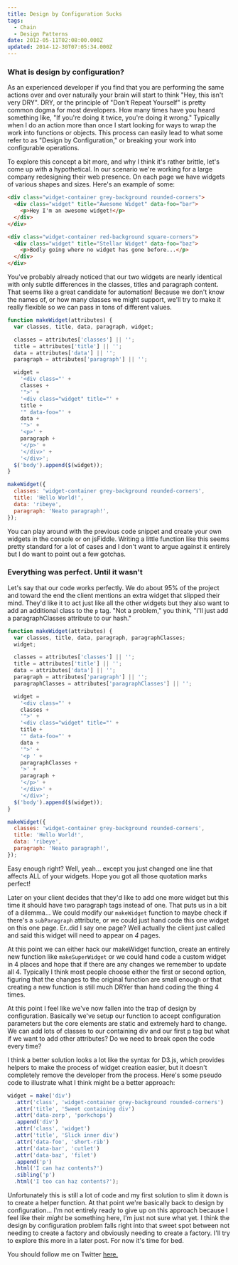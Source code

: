```yaml
---
title: Design by Configuration Sucks
tags:
  - Chain
  - Design Patterns
date: 2012-05-11T02:08:00.000Z
updated: 2014-12-30T07:05:34.000Z
---
```


### What is design by configuration?

As an experienced developer if you find that you are performing the same actions over and over naturally your brain will start to think "Hey, this isn't very DRY". DRY, or the principle of "Don't Repeat Yourself" is pretty common dogma for most developers. How many times have you heard something like, "If you're doing it twice, you're doing it wrong." Typically when I do an action more than once I start looking for ways to wrap the work into functions or objects. This process can easily lead to what some refer to as "Design by Configuration," or breaking your work into configurable operations.

To explore this concept a bit more, and why I think it's rather brittle, let's come up with a hypothetical. In our scenario we're working for a large company redesigning their web presence. On each page we have widgets of various shapes and sizes. Here's an example of some:

```html
<div class="widget-container grey-background rounded-corners">
  <div class="widget" title="Awesome Widget" data-foo="bar">
    <p>Hey I'm an awesome widget!</p>
  </div>
</div>

<div class="widget-container red-background square-corners">
  <div class="widget" title="Stellar Widget" data-foo="baz">
    <p>Bodly going where no widget has gone before...</p>
  </div>
</div>
```

You've probably already noticed that our two widgets are nearly identical with only subtle differences in the classes, titles and paragraph content. That seems like a great candidate for automation! Because we don't know the names of, or how many classes we might support, we'll try to make it really flexible so we can pass in tons of different values.

```js
function makeWidget(attributes) {
  var classes, title, data, paragraph, widget;

  classes = attributes['classes'] || '';
  title = attributes['title'] || '';
  data = attributes['data'] || '';
  paragraph = attributes['paragraph'] || '';

  widget =
    '<div class="' +
    classes +
    '">' +
    '<div class="widget" title="' +
    title +
    '" data-foo="' +
    data +
    '">' +
    '<p>' +
    paragraph +
    '</p>' +
    '</div>' +
    '</div>';
  $('body').append($(widget));
}

makeWidget({
  classes: 'widget-container grey-background rounded-corners',
  title: 'Hello World!',
  data: 'ribeye',
  paragraph: 'Neato paragraph!',
});
```

You can play around with the previous code snippet and create your own widgets in the console or on jsFiddle. Writing a little function like this seems pretty standard for a lot of cases and I don't want to argue against it entirely but I do want to point out a few gotchas.

### Everything was perfect. Until it wasn't

Let's say that our code works perfectly. We do about 95% of the project and toward the end the client mentions an extra widget that slipped their mind. They'd like it to act just like all the other widgets but they also want to add an additional class to the `p` tag. "Not a problem," you think, "I'll just add a paragraphClasses attribute to our hash."

```js
function makeWidget(attributes) {
  var classes, title, data, paragraph, paragraphClasses;
  widget;

  classes = attributes['classes'] || '';
  title = attributes['title'] || '';
  data = attributes['data'] || '';
  paragraph = attributes['paragraph'] || '';
  paragraphClasses = attributes['paragraphClasses'] || '';

  widget =
    '<div class="' +
    classes +
    '">' +
    '<div class="widget" title="' +
    title +
    '" data-foo="' +
    data +
    '">' +
    '<p ' +
    paragraphClasses +
    '>' +
    paragraph +
    '</p>' +
    '</div>' +
    '</div>';
  $('body').append($(widget));
}

makeWidget({
  classes: 'widget-container grey-background rounded-corners',
  title: 'Hello World!',
  data: 'ribeye',
  paragraph: 'Neato paragraph!',
});
```

Easy enough right? Well, yeah... except you just changed one line that affects ALL of your widgets. Hope you got all those quotation marks perfect!

Later on your client decides that they'd like to add one more widget but this time it should have two paragraph tags instead of one. That puts us in a bit of a dilemma... We could modify our `makeWidget` function to maybe check if there's a `subParagraph` attribute, or we could just hand code this one widget on this one page. Er..did I say one page? Well actually the client just called and said this widget will need to appear on _4_ pages.

At this point we can either hack our makeWidget function, create an entirely new function like `makeSuperWidget` or we could hand code a custom widget in 4 places and hope that if there are any changes we remember to update all 4. Typically I think most people choose either the first or second option, figuring that the changes to the original function are small enough or that creating a new function is still much DRYer than hand coding the thing 4 times.

At this point I feel like we've now fallen into the trap of design by configuration. Basically we've setup our function to accept configuration parameters but the core elements are static and extremely hard to change. We can add lots of classes to our containing div and our first p tag but what if we want to add other attributes? Do we need to break open the code every time?

I think a better solution looks a lot like the syntax for D3.js, which provides helpers to make the process of widget creation easier, but it doesn't completely remove the developer from the process. Here's some pseudo code to illustrate what I think might be a better approach:

```js
widget = make('div')
  .attr('class', 'widget-container grey-background rounded-corners')
  .attr('title', 'Sweet containing div')
  .attr('data-zerp', 'porkchops')
  .append('div')
  .attr('class', 'widget')
  .attr('title', 'Slick inner div')
  .attr('data-foo', 'short-rib')
  .attr('data-bar', 'cutlet')
  .attr('data-baz', 'filet')
  .append('p')
  .html('I can haz contents?')
  .sibling('p')
  .html('I too can haz contents?');
```

Unfortunately this is still a lot of code and my first solution to slim it down is to create a helper function. At that point we're basically back to design by configuration... I'm not entirely ready to give up on this approach because I feel like their _might_ be something here, I'm just not sure what yet. I think the design by configuration problem falls right into that sweet spot between not needing to create a factory and obviously needing to create a factory. I'll try to explore this more in a later post. For now it's time for bed.

You should follow me on Twitter [here.](http://twitter.com/rob_dodson)
